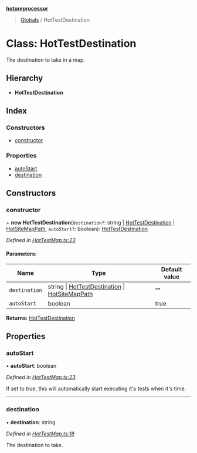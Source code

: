 **[hotpreprocessor](../README.md)**

> [Globals](../globals.md) / HotTestDestination

# Class: HotTestDestination

The destination to take in a map.

## Hierarchy

* **HotTestDestination**

## Index

### Constructors

* [constructor](hottestdestination.md#constructor)

### Properties

* [autoStart](hottestdestination.md#autostart)
* [destination](hottestdestination.md#destination)

## Constructors

### constructor

\+ **new HotTestDestination**(`destination?`: string \| [HotTestDestination](hottestdestination.md) \| [HotSiteMapPath](../interfaces/hotsitemappath.md), `autoStart?`: boolean): [HotTestDestination](hottestdestination.md)

*Defined in [HotTestMap.ts:23](https://github.com/OurFreeLight/HotPreprocessor/blob/79295d2/src/HotTestMap.ts#L23)*

#### Parameters:

Name | Type | Default value |
------ | ------ | ------ |
`destination` | string \| [HotTestDestination](hottestdestination.md) \| [HotSiteMapPath](../interfaces/hotsitemappath.md) | "" |
`autoStart` | boolean | true |

**Returns:** [HotTestDestination](hottestdestination.md)

## Properties

### autoStart

•  **autoStart**: boolean

*Defined in [HotTestMap.ts:23](https://github.com/OurFreeLight/HotPreprocessor/blob/79295d2/src/HotTestMap.ts#L23)*

If set to true, this will automatically start executing it's
tests when it's time.

___

### destination

•  **destination**: string

*Defined in [HotTestMap.ts:18](https://github.com/OurFreeLight/HotPreprocessor/blob/79295d2/src/HotTestMap.ts#L18)*

The destination to take.
